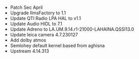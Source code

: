 - Patch Sec April
- Upgrade IImsFactory to 1.1
- Update QTI Radio LPA HAL to v1.1
- Update Audio HIDL to 7.1
- Update Adreno to LA.UM.9.14.r1-21000-LAHAINA.QSSI13.0
- Update leica camera 4.7.230127
- Add dolby atmos
- Semlohey default kernel based from aghisna
- Upstream 4.14.313
